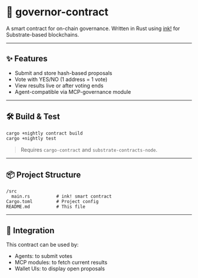 # 🧾 governor-contract

A smart contract for on-chain governance. 
Written in Rust using [ink!](https://use.ink/) for Substrate-based blockchains.

---

## ✨ Features

- Submit and store hash-based proposals
- Vote with YES/NO (1 address = 1 vote)
- View results live or after voting ends
- Agent-compatible via MCP-governance module

---

## 🛠 Build & Test

```bash
cargo +nightly contract build
cargo +nightly test
```

> Requires `cargo-contract` and `substrate-contracts-node`.

---

## 📦 Project Structure

```
/src
  main.rs          # ink! smart contract
Cargo.toml         # Project config
README.md          # This file
```

---

## 🧠 Integration

This contract can be used by:

- Agents: to submit votes
- MCP modules: to fetch current results
- Wallet UIs: to display open proposals

